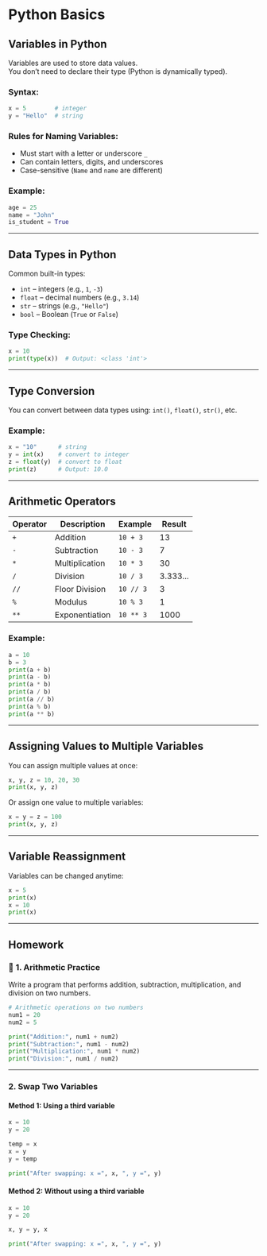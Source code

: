 # Python Basics 

## Variables in Python
Variables are used to store data values.  
You don’t need to declare their type (Python is dynamically typed).

###  Syntax:
```python
x = 5        # integer
y = "Hello"  # string
```

###  Rules for Naming Variables:
- Must start with a letter or underscore `_`
- Can contain letters, digits, and underscores
- Case-sensitive (`Name` and `name` are different)

### Example:
```python
age = 25
name = "John"
is_student = True
```

---

## Data Types in Python
Common built-in types:
- `int` – integers (e.g., `1`, `-3`)
- `float` – decimal numbers (e.g., `3.14`)
- `str` – strings (e.g., `"Hello"`)
- `bool` – Boolean (`True` or `False`)

### Type Checking:
```python
x = 10
print(type(x))  # Output: <class 'int'>
```

---

## Type Conversion
You can convert between data types using:
`int()`, `float()`, `str()`, etc.

### Example:
```python
x = "10"      # string
y = int(x)    # convert to integer
z = float(y)  # convert to float
print(z)      # Output: 10.0
```

---

## Arithmetic Operators
| Operator | Description | Example | Result |
|-----------|--------------|----------|--------|
| `+` | Addition | `10 + 3` | 13 |
| `-` | Subtraction | `10 - 3` | 7 |
| `*` | Multiplication | `10 * 3` | 30 |
| `/` | Division | `10 / 3` | 3.333... |
| `//` | Floor Division | `10 // 3` | 3 |
| `%` | Modulus | `10 % 3` | 1 |
| `**` | Exponentiation | `10 ** 3` | 1000 |

### Example:
```python
a = 10
b = 3
print(a + b)
print(a - b)
print(a * b)
print(a / b)
print(a // b)
print(a % b)
print(a ** b)
```

---

## Assigning Values to Multiple Variables
You can assign multiple values at once:
```python
x, y, z = 10, 20, 30
print(x, y, z)
```

Or assign one value to multiple variables:
```python
x = y = z = 100
print(x, y, z)
```

---

## Variable Reassignment
Variables can be changed anytime:
```python
x = 5
print(x)
x = 10
print(x)
```

---

## Homework

### 🧮 **1. Arithmetic Practice**
Write a program that performs addition, subtraction, multiplication, and division on two numbers.

```python
# Arithmetic operations on two numbers
num1 = 20
num2 = 5

print("Addition:", num1 + num2)
print("Subtraction:", num1 - num2)
print("Multiplication:", num1 * num2)
print("Division:", num1 / num2)
```

---

###  **2. Swap Two Variables**

####  Method 1: Using a third variable
```python
x = 10
y = 20

temp = x
x = y
y = temp

print("After swapping: x =", x, ", y =", y)
```

####  Method 2: Without using a third variable
```python
x = 10
y = 20

x, y = y, x

print("After swapping: x =", x, ", y =", y)
```

